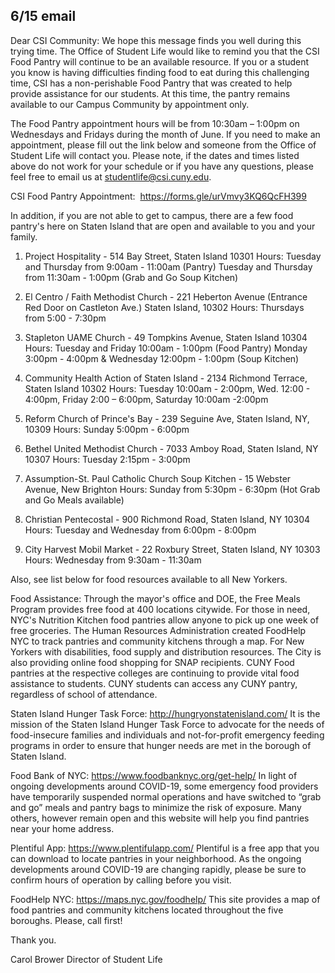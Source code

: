 6/15 email
----

Dear CSI Community:
We hope this message finds you well during this trying time. The Office of Student Life would like to remind you that the CSI Food Pantry will continue to be an available resource. If you or a student you know is having difficulties finding food to eat during this challenging time, CSI has a non-perishable Food Pantry that was created to help provide assistance for our students. At this time, the pantry remains available to our Campus Community by appointment only.  
 
The Food Pantry appointment hours will be from 10:30am – 1:00pm on Wednesdays and Fridays during the month of June. If you need to make an appointment, please fill out the link below and someone from the Office of Student Life will contact you. Please note, if the dates and times listed above do not work for your schedule or if you have any questions, please feel free to email us at studentlife@csi.cuny.edu. 
 
CSI Food Pantry Appointment:
​
https://forms.gle/urVmvy3KQ6QcFH399
 
 
In addition, if you are not able to get to campus, there are a few food pantry's here on Staten Island that are open and available to you and your family.  
 
1. Project Hospitality - 514 Bay Street, Staten Island 10301
Hours: Tuesday and Thursday from 9:00am - 11:00am (Pantry)
Tuesday and Thursday from 11:30am - 1:00pm (Grab and Go Soup Kitchen)
 
2. El Centro / Faith Methodist Church - 221 Heberton Avenue (Entrance Red Door on Castleton Ave.) Staten Island, 10302
Hours: Thursdays from 5:00 - 7:30pm 
 
3. Stapleton UAME Church - 49 Tompkins Avenue, Staten Island 10304 
Hours: Tuesday and Friday 10:00am - 1:00pm (Food Pantry)
​Monday 3:00pm - 4:00pm & Wednesday 12:00pm - 1:00pm (Soup Kitchen)
 
4. Community Health Action of Staten Island - 2134 Richmond Terrace, Staten Island 10302 
Hours: Tuesday 10:00am - 2:00pm, Wed. 12:00 - 4:00pm, Friday 2:00 – 6:00pm,
Saturday 10:00am -2:00pm
 
5. Reform Church of Prince's Bay - 239 Seguine Ave, Staten Island, NY, 10309
Hours: Sunday 5:00pm - 6:00pm
 
6. Bethel United Methodist Church - 7033 Amboy Road, Staten Island, NY 10307
Hours: Tuesday 2:15pm - 3:00pm
 
7. Assumption-St. Paul Catholic Church Soup Kitchen - 15 Webster Avenue, New Brighton
Hours: Sunday from 5:30pm - 6:30pm (Hot Grab and Go Meals available)
 
8. Christian Pentecostal - 900 Richmond Road, Staten Island, NY 10304
Hours: Tuesday and Wednesday from 6:00pm - 8:00pm
 
9. City Harvest Mobil Market - 22 Roxbury Street, Staten Island, NY 10303
Hours: Wednesday from 9:30am - 11:30am
 
Also, see list below for food resources available to all New Yorkers.
 
Food Assistance: 
​Through the mayor's office and DOE, the Free Meals Program provides free food at 400 locations citywide.
​​​For those in need, NYC's Nutrition Kitchen food pantries allow anyone to pick up one week of free groceries. 
The Human Resources Administration created FoodHelp NYC to track pantries and community kitchens through a map. 
For New Yorkers with disabilities, food supply and distribution resources. 
The City is also providing online food shopping for SNAP recipients.
CUNY Food pantries at the respective colleges are continuing to provide vital food assistance to students. CUNY students can access any CUNY pantry, regardless of school of attendance.
 
​Staten Island Hunger Task Force: http://hungryonstatenisland.com/ It is the mission of the Staten Island Hunger Task Force to advocate for the needs of food-insecure families and individuals and not-for-profit emergency feeding programs in order to ensure that hunger needs are met in the borough of Staten Island. 
 
Food Bank of NYC: https://www.foodbanknyc.org/get-help/ In light of ongoing developments around COVID-19, some emergency food providers have temporarily suspended normal operations and have switched to “grab and go” meals and pantry bags to minimize the risk of exposure. Many others, however remain open and this website will help you find pantries near your home address.  
 
Plentiful App: https://www.plentifulapp.com/ Plentiful is a free app that you can download to locate pantries in your neighborhood. As the ongoing developments around COVID-19 are changing rapidly, please be sure to confirm hours of operation by calling before you visit.
 
FoodHelp NYC: https://maps.nyc.gov/foodhelp/ This site provides a map of food pantries and community kitchens located throughout the five boroughs. Please, call first!
 
Thank you.
 
Carol Brower
Director of Student Life
